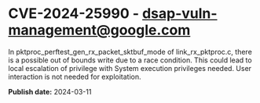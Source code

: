 # CVE-2024-25990 - dsap-vuln-management@google.com

In pktproc_perftest_gen_rx_packet_sktbuf_mode of link_rx_pktproc.c, there is a possible out of bounds write due to a race condition. This could lead to local escalation of privilege with System execution privileges needed. User interaction is not needed for exploitation.

**Publish date:** 2024-03-11
